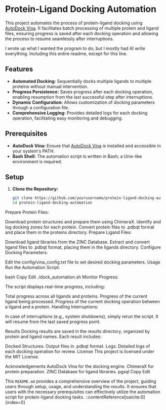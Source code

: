 # Protein-Ligand Docking Automation

This project automates the process of protein-ligand docking using [AutoDock Vina](https://github.com/ccsb-scripps/AutoDock-Vina). It facilitates batch processing of multiple protein and ligand files, ensuring progress is saved after each docking operation and allowing the process to resume seamlessly after interruptions.

I wrote up what I wanted the program to do, but I mostly had AI write everything. Including this entire readme, except for this line.

## Features

- **Automated Docking:** Sequentially docks multiple ligands to multiple proteins without manual intervention.
- **Progress Persistence:** Saves progress after each docking operation, enabling resumption from the last successful step after interruptions.
- **Dynamic Configuration:** Allows customization of docking parameters through a configuration file.
- **Comprehensive Logging:** Provides detailed logs for each docking operation, facilitating easy monitoring and debugging.

## Prerequisites

- **AutoDock Vina:** Ensure that [AutoDock Vina](https://github.com/ccsb-scripps/AutoDock-Vina) is installed and accessible in your system's PATH.
- **Bash Shell:** The automation script is written in Bash; a Unix-like environment is required.

## Setup

1. **Clone the Repository:**

   ```bash
   git clone https://github.com/yourusername/protein-ligand-docking-automation.git
   cd protein-ligand-docking-automation
Prepare Protein Files:

Download protein structures and prepare them using ChimeraX.
Identify and log docking zones for each protein.
Convert protein files to .pdbqt format and place them in the proteins directory.
Prepare Ligand Files:

Download ligand libraries from the ZINC Database.
Extract and convert ligand files to .pdbqt format, placing them in the ligands directory.
Configure Docking Parameters:

Edit the config/vina_config.txt file to set desired docking parameters.
Usage
Run the Automation Script:

bash
Copy
Edit
./dock_automation.sh
Monitor Progress:

The script displays real-time progress, including:

Total progress across all ligands and proteins.
Progress of the current ligand being processed.
Progress of the current docking operation between a ligand and a protein.
Handling Interruptions:

In case of interruptions (e.g., system shutdowns), simply rerun the script. It will resume from the last saved progress point.

Results
Docking results are saved in the results directory, organized by protein and ligand names. Each result includes:

Docked Structures: Output files in .pdbqt format.
Logs: Detailed logs of each docking operation for review.
License
This project is licensed under the MIT License.

Acknowledgements
AutoDock Vina for the docking engine.
ChimeraX for protein preparation.
ZINC Database for ligand libraries.
pgsql
Copy
Edit


This `README.md` provides a comprehensive overview of the project, guiding users through setup, usage, and understanding the results. It ensures that users with the necessary prerequisites can effectively utilize the automation script for protein-ligand docking tasks.
::contentReference[oaicite:0]{index=0}
 

